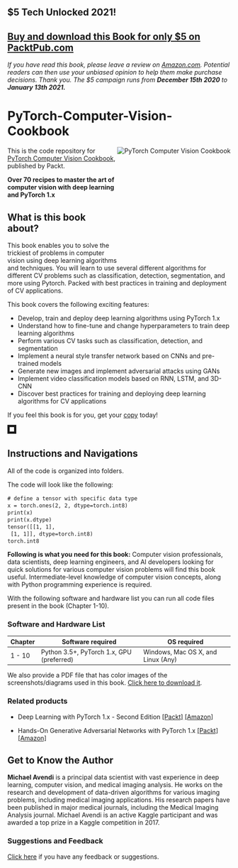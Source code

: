 ## $5 Tech Unlocked 2021!
[Buy and download this Book for only $5 on PacktPub.com](https://www.packtpub.com/product/pytorch-computer-vision-cookbook/9781838644833)
-----
*If you have read this book, please leave a review on [Amazon.com](https://www.amazon.com/gp/product/1838644830).     Potential readers can then use your unbiased opinion to help them make purchase decisions. Thank you. The $5 campaign         runs from __December 15th 2020__ to __January 13th 2021.__*

# PyTorch-Computer-Vision-Cookbook

<a href="https://www.packtpub.com/data/pytorch-computer-vision-cookbook?utm_source=github&utm_medium=repository&utm_campaign=9781838644833"><img src="https://www.packtpub.com/media/catalog/product/cache/e4d64343b1bc593f1c5348fe05efa4a6/9/7/9781838644833-original.png" alt="PyTorch Computer Vision Cookbook" height="256px" align="right"></a>

This is the code repository for [PyTorch Computer Vision Cookbook](https://www.packtpub.com/data/pytorch-computer-vision-cookbook?utm_source=github&utm_medium=repository&utm_campaign=9781838644833), published by Packt.

**Over 70 recipes to master the art of computer vision with deep learning and PyTorch 1.x**

## What is this book about?
This book enables you to solve the trickiest of problems in computer vision using deep learning algorithms and techniques. You will learn to use several different algorithms for different CV problems such as classification, detection, segmentation, and more using Pytorch. Packed with best practices in training and deployment of CV applications.

This book covers the following exciting features: 
* Develop, train and deploy deep learning algorithms using PyTorch 1.x
* Understand how to fine-tune and change hyperparameters to train deep learning algorithms
* Perform various CV tasks such as classification, detection, and segmentation
* Implement a neural style transfer network based on CNNs and pre-trained models
* Generate new images and implement adversarial attacks using GANs
* Implement video classification models based on RNN, LSTM, and 3D-CNN
* Discover best practices for training and deploying deep learning algorithms for CV applications

If you feel this book is for you, get your [copy](https://www.amazon.com/dp/1838644830) today!

<a href="https://www.packtpub.com/?utm_source=github&utm_medium=banner&utm_campaign=GitHubBanner"><img src="https://raw.githubusercontent.com/PacktPublishing/GitHub/master/GitHub.png" alt="https://www.packtpub.com/" border="5" /></a>

## Instructions and Navigations
All of the code is organized into folders.

The code will look like the following:
```
# define a tensor with specific data type
x = torch.ones(2, 2, dtype=torch.int8)
print(x)
print(x.dtype)
tensor([[1, 1],
 [1, 1]], dtype=torch.int8)
torch.int8

```

**Following is what you need for this book:**
Computer vision professionals, data scientists, deep learning engineers, and AI developers looking for quick solutions for various computer vision problems will find this book useful. Intermediate-level knowledge of computer vision concepts, along with Python programming experience is required.

With the following software and hardware list you can run all code files present in the book (Chapter 1-10).

### Software and Hardware List

| Chapter  | Software required                                                                    | OS required                        |
| -------- | -------------------------------------------------------------------------------------| -----------------------------------|
| 1 - 10   |   Python 3.5+, PyTorch 1.x, GPU (preferred)                                          | Windows, Mac OS X, and Linux (Any) |

We also provide a PDF file that has color images of the screenshots/diagrams used in this book. [Click here to download it](https://static.packt-cdn.com/downloads/9781838644833_ColorImages.pdf).




### Related products <Other books you may enjoy>
* Deep Learning with PyTorch 1.x - Second Edition [[Packt]](https://www.packtpub.com/data/deep-learning-with-pytorch-1-0-second-edition?utm_source=github&utm_medium=repository&utm_campaign=9781838553005) [[Amazon]](https://www.amazon.com/Deep-Learning-PyTorch-1-x-architecture/dp/1838553002)

* Hands-On Generative Adversarial Networks with PyTorch 1.x [[Packt]](https://www.packtpub.com/data/hands-on-generative-adversarial-networks-with-pytorch-1-0?utm_source=github&utm_medium=repository&utm_campaign=9781789530513) [[Amazon]](https://www.amazon.com/Hands-Generative-Adversarial-Networks-PyTorch/dp/1789530512)

## Get to Know the Author
**Michael Avendi**
is a principal data scientist with vast experience in deep learning, computer vision, and medical imaging analysis. He works on the research and development of data-driven algorithms for various imaging problems, including medical imaging applications. His research papers have been published in major medical journals, including the Medical Imaging Analysis journal. Michael Avendi is an active Kaggle participant and was awarded a top prize in a Kaggle competition in 2017.

### Suggestions and Feedback
[Click here](https://docs.google.com/forms/d/e/1FAIpQLSdy7dATC6QmEL81FIUuymZ0Wy9vH1jHkvpY57OiMeKGqib_Ow/viewform) if you have any feedback or suggestions.
